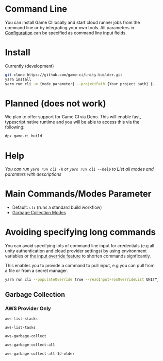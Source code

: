 # Command Line

You can install Game CI locally and start cloud runner jobs from the command line or by integrating your own tools. All parameters in [Configuration](configuration) can be specified as command line input fields.

# Install

Currently (development)

```bash
git clone https://github.com/game-ci/unity-builder.git
yarn install
yarn run cli -m {mode parameter} --projectPath {Your project path} {... other command line parameters}
```
# Planned (does not work)
We plan to offer support for Game CI via Deno. This will enable fast, typescript native runtime and you will be able to access this via the following:
```bash
dpx game-ci build
```

# Help
_You can run `yarn run cli -h` or `yarn run cli --help` to List all modes and paramters with descriptions_

# Main Commands/Modes Parameter
- Default: `cli` (runs a standard build workflow)
- [Garbage Collection Modes](#garbage-collection)

# Avoiding specifying long commands
You can avoid specifying lots of command line input for credentials (e.g all unity authentication and cloud provider settings) by using environment variables or [the input override feature](advanced-topics/input-override#example) to shorten commands signficantly. 

This enables you to provide a command to pull input, e.g you can pull from a file or from a secret manager.

```bash
yarn run cli --populateOverride true --readInputFromOverrideList UNITY_EMAIL,UNITY_SERIAL,UNITY_PASSWORD --readInputOverrideCommand="gcloud secrets versions access 1 --secret=\"{0}\""
```

## Garbage Collection
### AWS Provider Only
```bash
aws-list-stacks
```
```bash
aws-list-tasks
```
```bash
aws-garbage-collect
```
```bash
aws-garbage-collect-all
```
```bash
aws-garbage-collect-all-1d-older
```
